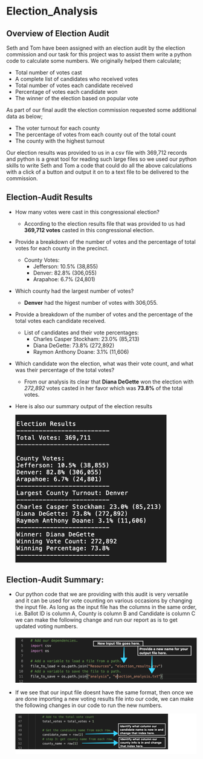 # Election_Analysis

## Overview of Election Audit
Seth and Tom have been assigned with an election audit by the election commission and our task for this project was to assist them write a python code to calculate some numbers. 
We originally helped them calculate;
- Total number of votes cast
- A complete list of candidates who received votes
- Total number of votes each candidate received
- Percentage of votes each candidate won
- The winner of the election based on popular vote

As part of our final audit the election commission requested some additional data as below;
- The voter turnout for each county
- The percentage of votes from each county out of the total count
- The county with the highest turnout

Our election results was provided to us in a csv file with 369,712 records and python is a great tool for reading such large files so we used our python skills to write Seth and Tom a code that could do all the above calculations with a click of a button and output it on to a text file to be delivered to the commission. 

## Election-Audit Results
- How many votes were cast in this congressional election?

  - According to the election results file that was provided to us had **369,712 votes** casted in this congressional election. 
  
- Provide a breakdown of the number of votes and the percentage of total votes for each county in the precinct.

  - County Votes:
    - Jefferson: 10.5% (38,855)
    - Denver: 82.8% (306,055)
    - Arapahoe: 6.7% (24,801)

- Which county had the largest number of votes?

  - **Denver** had the higest number of votes with 306,055.
  
- Provide a breakdown of the number of votes and the percentage of the total votes each candidate received.

  - List of candidates and their vote percentages:
    - Charles Casper Stockham: 23.0% (85,213)
    - Diana DeGette: 73.8% (272,892)
    - Raymon Anthony Doane: 3.1% (11,606)
    
- Which candidate won the election, what was their vote count, and what was their percentage of the total votes?

  - From our analysis its clear that **Diana DeGette** won the election with *272,892* votes casted in her favor which was **73.8%** of the total votes.
  
- Here is also our summary output of the election results

  <p align="left">
  <img src="/Resources/Image_Election_results.png" width="400">
  </p>
 
## Election-Audit Summary:

- Our python code that we are providing with this audit is very versatile and it can be used for vote counting on various occasions by changing the input file. As long as the input file has the columns in the same order, i.e. Ballot ID is column A, County is column B and Candidate is column C we can make the following change and run our report as is to get updated voting numbers.
  <p align="left">
  <img src="/Resources/Image Change input file.png"width="800"/>
  </p>

- If we see that our input file doesnt have the same format, then once we are done importing a new voting results file into our code, we can make the following changes in our code to run the new numbers. 
  <p align="left">
  <img src="/Resources/Image Change input file2.png"width="800"/>
  </p>

